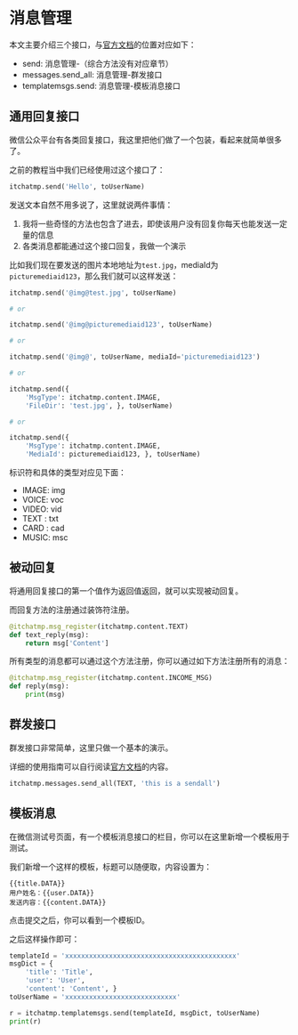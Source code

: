 # 消息管理

本文主要介绍三个接口，与[官方文档][mp-wiki]的位置对应如下：

* send: 消息管理-（综合方法没有对应章节）
* messages.send_all: 消息管理-群发接口
* templatemsgs.send: 消息管理-模板消息接口

## 通用回复接口

微信公众平台有各类回复接口，我这里把他们做了一个包装，看起来就简单很多了。

之前的教程当中我们已经使用过这个接口了：

```python
itchatmp.send('Hello', toUserName)
```

发送文本自然不用多说了，这里就说两件事情：

1. 我将一些奇怪的方法也包含了进去，即使该用户没有回复你每天也能发送一定量的信息
2. 各类消息都能通过这个接口回复，我做一个演示

比如我们现在要发送的图片本地地址为`test.jpg`，mediaId为`picturemediaid123`，那么我们就可以这样发送：

```python
itchatmp.send('@img@test.jpg', toUserName)

# or

itchatmp.send('@img@picturemediaid123', toUserName)

# or

itchatmp.send('@img@', toUserName, mediaId='picturemediaid123')

# or

itchatmp.send({
    'MsgType': itchatmp.content.IMAGE,
    'FileDir': 'test.jpg', }, toUserName)

# or

itchatmp.send({
    'MsgType': itchatmp.content.IMAGE,
    'MediaId': picturemediaid123, }, toUserName)
```

标识符和具体的类型对应见下面：

* IMAGE: img
* VOICE: voc
* VIDEO: vid
* TEXT : txt
* CARD : cad
* MUSIC: msc

## 被动回复

将通用回复接口的第一个值作为返回值返回，就可以实现被动回复。

而回复方法的注册通过装饰符注册。

```python
@itchatmp.msg_register(itchatmp.content.TEXT)
def text_reply(msg):
    return msg['Content']
```

所有类型的消息都可以通过这个方法注册，你可以通过如下方法注册所有的消息：

```python
@itchatmp.msg_register(itchatmp.content.INCOME_MSG)
def reply(msg):
    print(msg)
```

## 群发接口

群发接口非常简单，这里只做一个基本的演示。

详细的使用指南可以自行阅读[官方文档][mp-wiki]的内容。

```python
itchatmp.messages.send_all(TEXT, 'this is a sendall')
```

## 模板消息

在微信测试号页面，有一个模板消息接口的栏目，你可以在这里新增一个模板用于测试。

我们新增一个这样的模板，标题可以随便取，内容设置为：

```
{{title.DATA}}
用户姓名：{{user.DATA}}
发送内容：{{content.DATA}}
```

点击提交之后，你可以看到一个模板ID。

之后这样操作即可：

```python
templateId = 'xxxxxxxxxxxxxxxxxxxxxxxxxxxxxxxxxxxxxxxxxxx'
msgDict = {
    'title': 'Title',
    'user': 'User',
    'content': 'Content', }
toUserName = 'xxxxxxxxxxxxxxxxxxxxxxxxxxxx'

r = itchatmp.templatemsgs.send(templateId, msgDict, toUserName)
print(r)
```

[mp-wiki]: https://mp.weixin.qq.com/wiki
